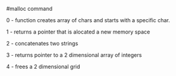 #malloc command

0 - function creates array of chars and starts with a specific char.

1 - returns a pointer that is alocated a new memory space

2 - concatenates two strings

3 - returns pointer to a 2 dimensional array of integers

4 - frees a 2 dimensional grid
 
